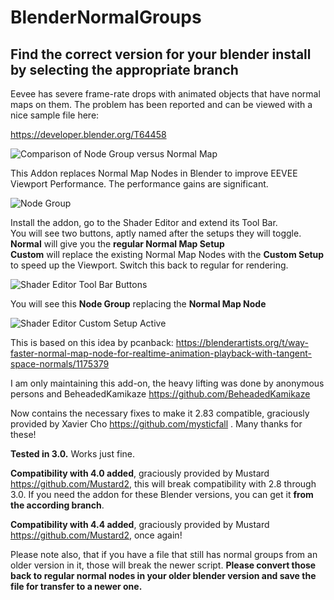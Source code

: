 # BlenderNormalGroups

## Find the correct version for your blender install by selecting the appropriate branch

Eevee has severe frame-rate drops with animated objects that have normal maps on them. The problem has been reported and can be viewed with a nice sample file here:  

https://developer.blender.org/T64458


![Comparison of Node Group versus Normal Map](/img/realtime_replacement_comparison.png "Comparison of Node Group versus Normal Map")

This Addon replaces Normal Map Nodes in Blender to improve EEVEE Viewport Performance.
The performance gains are significant. 

![Node Group](/img/node_group_for_realtime_eevee_speedup.png "Node Group")

Install the addon, go to the Shader Editor and extend its Tool Bar.  
You will see two buttons, aptly named after the setups they will toggle.  
**Normal** will give you the **regular Normal Map Setup**  
**Custom** will replace the existing Normal Map Nodes with the **Custom Setup** to speed up the Viewport. Switch this back to regular for rendering.

![Shader Editor Tool Bar Buttons](/img/normal_map_custom_group_shader_editor_buttons.png "This is where you find the buttons to toggle the script: Tool Bar in the Shader Editor")

You will see this **Node Group** replacing the **Normal Map Node**  


![Shader Editor Custom Setup Active](/img/custom_maps_toggled.png "Custom Setup Active")

This is based on this idea by pcanback: https://blenderartists.org/t/way-faster-normal-map-node-for-realtime-animation-playback-with-tangent-space-normals/1175379

I am only maintaining this add-on, the heavy lifting was done by anonymous persons and BeheadedKamikaze https://github.com/BeheadedKamikaze

Now contains the necessary fixes to make it 2.83 compatible, graciously provided by Xavier Cho https://github.com/mysticfall .
Many thanks for these!

**Tested in 3.0.** Works just fine.

**Compatibility with 4.0 added**, graciously provided by Mustard https://github.com/Mustard2,  this will break compatibility with 2.8 through 3.0. 
If you need the addon for these Blender versions, you can get it **from the according branch**. 

**Compatibility with 4.4 added**, graciously provided by Mustard https://github.com/Mustard2, once again!

Please note also, that if you have a file that still has normal groups from an older version in it, those will break the newer script. **Please convert those back to regular normal nodes in your older blender version and save the file for transfer to a newer one.**
